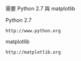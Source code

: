 需要 Python 2.7 與 matplotlib

Python 2.7

    http://www.python.org
    
matplotlib

    http://matplotlib.org